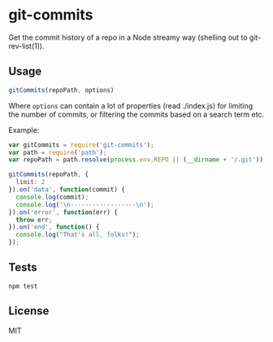 # git-commits

Get the commit history of a repo in a Node streamy way (shelling out to git-rev-list(1)).

## Usage

```js
gitCommits(repoPath, options)
```

Where `options` can contain a lot of properties (read ./index.js) for limiting the number of commits, or filtering the commits based on a search term etc.

Example:

```js
var gitCommits = require('git-commits');
var path = require('path');
var repoPath = path.resolve(process.env.REPO || (__dirname + '/.git'));

gitCommits(repoPath, {
  limit: 2
}).on('data', function(commit) {
  console.log(commit);
  console.log('\n------------------\n');
}).on('error', function(err) {
  throw err;
}).on('end', function() {
  console.log("That's all, folks!");
});
```

## Tests

```
npm test
```

## License

MIT
